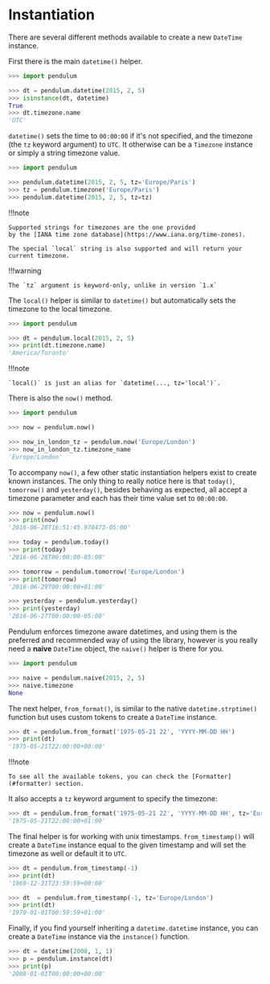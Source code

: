 # Instantiation

There are several different methods available to create a new `DateTime` instance.

First there is the main `datetime()` helper.

```python
>>> import pendulum

>>> dt = pendulum.datetime(2015, 2, 5)
>>> isinstance(dt, datetime)
True
>>> dt.timezone.name
'UTC'
```

`datetime()` sets the time to `00:00:00` if it's not specified,
and the timezone (the `tz` keyword argument) to `UTC`.
It otherwise can be a `Timezone` instance or simply a string timezone value.

```python
>>> import pendulum

>>> pendulum.datetime(2015, 2, 5, tz='Europe/Paris')
>>> tz = pendulum.timezone('Europe/Paris')
>>> pendulum.datetime(2015, 2, 5, tz=tz)
```

!!!note

    Supported strings for timezones are the one provided
    by the [IANA time zone database](https://www.iana.org/time-zones).

    The special `local` string is also supported and will return your current timezone.

!!!warning

    The `tz` argument is keyword-only, unlike in version `1.x`

The `local()` helper is similar to `datetime()` but automatically sets the
timezone to the local timezone.

```python
>>> import pendulum

>>> dt = pendulum.local(2015, 2, 5)
>>> print(dt.timezone.name)
'America/Toronto'
```

!!!note

    `local()` is just an alias for `datetime(..., tz='local')`.

There is also the `now()` method.

```python
>>> import pendulum

>>> now = pendulum.now()

>>> now_in_london_tz = pendulum.now('Europe/London')
>>> now_in_london_tz.timezone_name
'Europe/London'
```

To accompany `now()`, a few other static instantiation helpers exist to create known instances.
The only thing to really notice here is that `today()`, `tomorrow()` and `yesterday()`,
besides behaving as expected, all accept a timezone parameter
and each has their time value set to `00:00:00`.

```python
>>> now = pendulum.now()
>>> print(now)
'2016-06-28T16:51:45.978473-05:00'

>>> today = pendulum.today()
>>> print(today)
'2016-06-28T00:00:00-05:00'

>>> tomorrow = pendulum.tomorrow('Europe/London')
>>> print(tomorrow)
'2016-06-29T00:00:00+01:00'

>>> yesterday = pendulum.yesterday()
>>> print(yesterday)
'2016-06-27T00:00:00-05:00'
```

Pendulum enforces timezone aware datetimes, and using them is the preferred and recommended way
of using the library, however is you really need a **naive** `DateTime` object, the `naive()` helper
is there for you.

```python
>>> import pendulum

>>> naive = pendulum.naive(2015, 2, 5)
>>> naive.timezone
None
```

The next helper, `from_format()`, is similar to the native `datetime.strptime()` function
but uses custom tokens to create a `DateTime` instance.

```python
>>> dt = pendulum.from_format('1975-05-21 22', 'YYYY-MM-DD HH')
>>> print(dt)
'1975-05-21T22:00:00+00:00'
```

!!!note

    To see all the available tokens, you can check the [Formatter](#formatter) section.

It also accepts a `tz` keyword argument to specify the timezone:

```python
>>> dt = pendulum.from_format('1975-05-21 22', 'YYYY-MM-DD HH', tz='Europe/London')
'1975-05-21T22:00:00+01:00'
```

The final helper is for working with unix timestamps.
`from_timestamp()` will create a `DateTime` instance equal to the given timestamp
and will set the timezone as well or default it to `UTC`.

```python
>>> dt = pendulum.from_timestamp(-1)
>>> print(dt)
'1969-12-31T23:59:59+00:00'

>>> dt  = pendulum.from_timestamp(-1, tz='Europe/London')
>>> print(dt)
'1970-01-01T00:59:59+01:00'
```

Finally, if you find yourself inheriting a `datetime.datetime` instance,
you can create a `DateTime` instance via the `instance()` function.

```python
>>> dt = datetime(2008, 1, 1)
>>> p = pendulum.instance(dt)
>>> print(p)
'2008-01-01T00:00:00+00:00'
```
